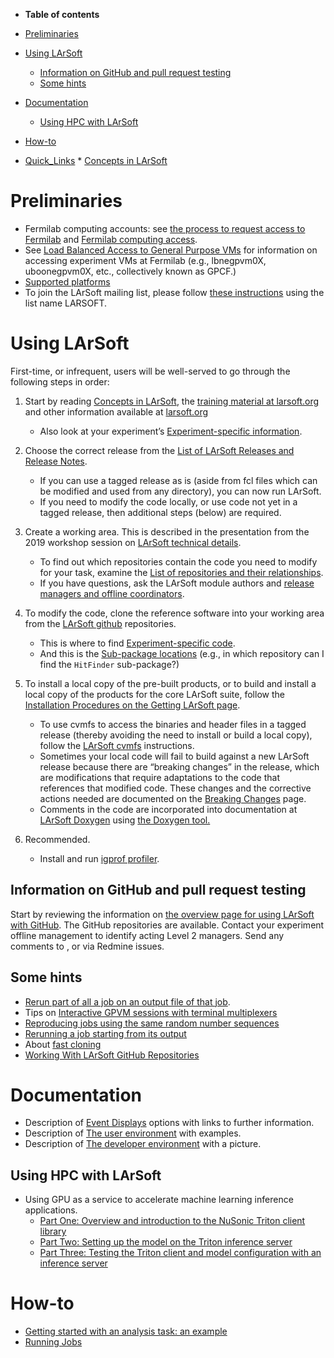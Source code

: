 -   **Table of contents**
-   [Preliminaries](#Preliminaries)
-   [Using LArSoft](#Using-LArSoft)
    -   [Information on GitHub and pull request testing](#Information-on-GitHub-and-pull-request-testing)
    -   [Some hints](#Some-hints)
-   [Documentation](#Documentation)
    -   [Using HPC with LArSoft](#Using-HPC-with-LArSoft)
-   [How-to](#How-to)

-   [Quick\_Links](Quick_Links) \* [Concepts in LArSoft](http://larsoft.org/important-concepts-in-larsoft/)

Preliminaries
================================

-   Fermilab computing accounts: see [the process to request access to Fermilab](https://get-connected.fnal.gov/faq/#SABprocess) and [Fermilab computing access](Fermilab_computing_access).
-   See [Load Balanced Access to General Purpose VMs](Load_Balanced_Access_to_General_Purpose_VMs) for information on accessing experiment VMs at Fermilab (e.g., lbnegpvm0X, uboonegpvm0X, etc., collectively known as GPCF.)
-   [Supported platforms](_Supported_platforms_)
-   To join the LArSoft mailing list, please follow [these instructions](https://listserv.fnal.gov/users.asp#subscribe%20to%20list) using the list name LARSOFT.

Using LArSoft
================================

First-time, or infrequent, users will be well-served to go through the following steps in order:

1.  Start by reading [Concepts in LArSoft](https://larsoft.org/important-concepts-in-larsoft/), the [training material at larsoft.org](http://larsoft.org/training) and other information available at [larsoft.org](http://larsoft.org)
    -   Also look at your experiment’s [Experiment-specific information](https://cdcvs.fnal.govQuick_Links).

2.  Choose the correct release from the [List of LArSoft Releases and Release Notes](LArSoft_release_list).
    -   If you can use a tagged release as is (aside from fcl files which can be modified and used from any directory), you can now run LArSoft.
    -   If you need to modify the code locally, or use code not yet in a tagged release, then additional steps (below) are required.

3.  Create a working area. This is described in the presentation from the 2019 workshop session on [LArSoft technical details](https://indico.fnal.gov/event/20453/session/5/contribution/2/material/slides/0.pdf).
    -   To find out which repositories contain the code you need to modify for your task, examine the [List of repositories and their relationships](_LArSoft_repositories_packages_and_dependencies_).
    -   If you have questions, ask the LArSoft module authors and [release managers and offline coordinators](Librarians).

4.  To modify the code, clone the reference software into your working area from the [LArSoft github](https://github.com/LArSoft) repositories.
    -   This is where to find [Experiment-specific code](_Experiment-specific_code).
    -   And this is the [Sub-package locations](_Sub-package_locations_) (e.g., in which repository can I find the `HitFinder` sub-package?)

5.  To install a local copy of the pre-built products, or to build and install a local copy of the products for the core LArSoft suite, follow the [Installation Procedures on the Getting LArSoft page](Getting_LArSoft).
    -   To use cvmfs to access the binaries and header files in a tagged release (thereby avoiding the need to install or build a local copy), follow the [LArSoft cvmfs](_LArSoft_cvmfs_) instructions.
    -   Sometimes your local code will fail to build against a new LArSoft release because there are “breaking changes” in the release, which are modifications that require adaptations to the code that references that modified code. These changes and the corrective actions needed are documented on the [Breaking Changes](Breaking_Changes) page.
    -   Comments in the code are incorporated into documentation at [LArSoft Doxygen](https://nusoft.fnal.gov/larsoft/doxsvn/html/index.html) using [the Doxygen tool.](http://www.doxygen.nl/helpers.html)

6.  Recommended.
    -   Install and run [igprof profiler](_igprof_profiler).

Information on GitHub and pull request testing
--------------------------------------------------------------------------------------------------

Start by reviewing the information on [the overview page for using LArSoft with GitHub](Working_with_Github). The GitHub repositories are available. Contact your experiment offline management to identify acting Level 2 managers. Send any comments to , or via Redmine issues.

Some hints
--------------------------

-   [Rerun part of all a job on an output file of that job](Rerun_part_of_all_a_job_on_an_output_file_of_that_job).
-   Tips on [Interactive GPVM sessions with terminal multiplexers](Interactive_GPVM_sessions_with_terminal_multiplexers)
-   [Reproducing jobs using the same random number sequences](Reproducing_jobs_using_the_same_random_number_sequences)
-   [Rerunning a job starting from its output](Rerunning_a_job_starting_from_its_output)
-   About [fast cloning](Fast_cloning)
-   [Working With LArSoft GitHub Repositories](https://cdcvs.fnal.govWorking_with_Github)

Documentation
================================

-   Description of [Event Displays](Event_Displays) options with links to further information.
-   Description of [The user environment](_The_user_environment_) with examples.
-   Description of [The developer environment](_The_developer_environment_) with a picture.

Using HPC with LArSoft
--------------------------------------------------

-   Using GPU as a service to accelerate machine learning inference applications.
    -   [Part One: Overview and introduction to the NuSonic Triton client library](_GPU_as_a_Service_)
    -   [Part Two: Setting up the model on the Triton inference server](GPU_as_a_Service_part_two)
    -   [Part Three: Testing the Triton client and model configuration with an inference server](GPU_as_a_Service_part_three)

How-to
==================

-   [Getting started with an analysis task: an example](_AnalysisExample_)
-   [Running Jobs](_Running_Jobs_)
